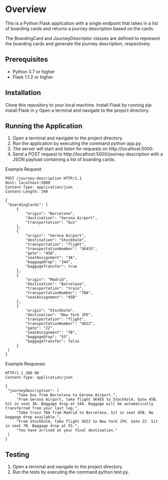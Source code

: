 # Overview
This is a Python Flask application with a single endpoint that takes in a list of boarding cards and returns a journey description based on the cards.

The BoardingCard and JourneyDescriptor classes are defined to represent the boarding cards and generate the journey description, respectively.

## Prerequisites
- Python 3.7 or higher
 - Flask 1.1.2 or higher

## Installation
Clone this repository to your local machine.
Install Flask by running pip install Flask in y Open a terminal and navigate to the project directory.

## Running the Application
1. Open a terminal and navigate to the project directory.
2.  Run the application by executing the command python app.py.
3.  The server will start and listen for requests on http://localhost:5000.
4. Send a POST request to http://localhost:5000/journey-description with a JSON payload containing a list of boarding cards.

Example Request:

```
POST /journey-description HTTP/1.1
Host: localhost:5000
Content-Type: application/json
Content-Length: 340

{
 "boardingCards": [
     {
         "origin": "Barcelona",
         "destination": "Gerona Airport",
         "transportation": "bus"
     },
     {
         "origin": "Gerona Airport",
         "destination": "Stockholm",
         "transportation": "flight",
         "transportationNumber": "SK455",
         "gate": "45B",
         "seatAssignment": "3A",
         "baggageDrop": "344",
         "baggageTransfer": true
     },
     {
         "origin": "Madrid",
         "destination": "Barcelona",
         "transportation": "train",
         "transportationNumber": "78A",
         "seatAssignment": "45B"
     },
     {
         "origin": "Stockholm",
         "destination": "New York JFK",
         "transportation": "flight",
         "transportationNumber": "SK22",
         "gate": "22",
         "seatAssignment": "7B",
         "baggageDrop": "55",
         "baggageTransfer": false
     }
 ]
}

```
Example Response:

```
HTTP/1.1 200 OK
Content-Type: application/json

{
 "journeyDescription": [
     "Take bus from Barcelona to Gerona Airport.",
     "From Gerona Airport, take flight SK455 to Stockholm. Gate 45B. Sit in seat 3A. Baggage drop at 344. Baggage will be automatically transferred from your last leg.",
     "Take train 78A from Madrid to Barcelona. Sit in seat 45B. No baggage drop available.",
     "From Stockholm, take flight SK22 to New York JFK. Gate 22. Sit in seat 7B. Baggage drop at 55.",
     "You have arrived at your final destination."
 ]
}
```

## Testing
1. Open a terminal and navigate to the project directory.
2. Run the tests by executing the command python test.py.